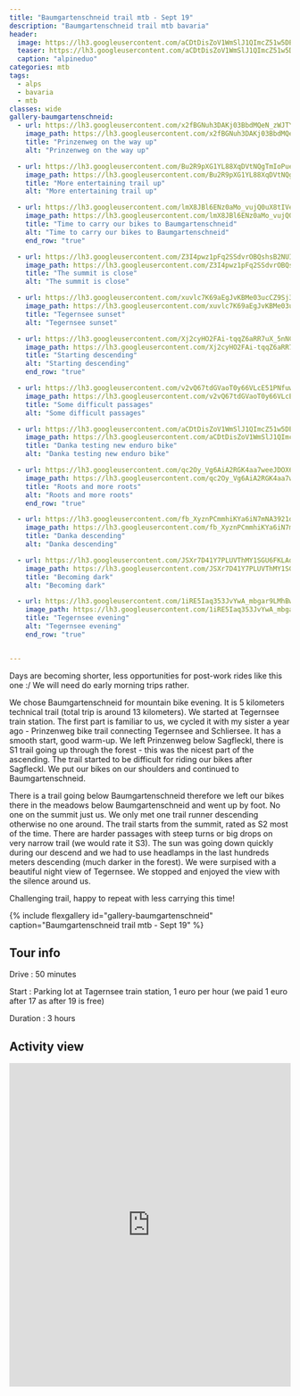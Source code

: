 ```yaml
---
title: "Baumgartenschneid trail mtb - Sept 19"
description: "Baumgartenschneid trail mtb bavaria"
header:
  image: https://lh3.googleusercontent.com/aCDtDisZoV1WmSlJ1QImcZ51w5DEpP7Gu7mKVUqheopnJ3e7DvJYLqVa-WO-0iVVAUAeAA6N97EwmEVe4DOdvBcdzf6X7cpJC2hXJam3dJIbAOo1-rv4aOIHwVhU4uZS0xNUYEB_p3T9ticTsWTnchOt4IQJJz1iT1SDiyEGXKjj0l2G4YDiAzx9tx1ylcMq893B-LWs7jzBMk8cD-7MYnmrIpeHn9gwjb5jGCKvWmpIopPP6uKDDDY3qLfZPPi3G58elIM00elVwQ3EbXA6TTbPJXoREtsuA56DVACsPNkxxrDEBT0jwF8mgFapu3LgC1zGOYquyUnQKcWpGalKmFCPQ9Jv5V8SmbCKK74Vi1PO3jzJHUq-fI3yF0Xt7GUX5UILqHTkiIN8b0fDIoY3lWnzVZuf2t__uoJ4Y5cAw0CAmBKFPAOwWuxXEc-QVeANSvAQKmWxPng0ZFIFidY4KJkeeKEuyKfs9k6GCjTzb6yd-mocOtBgvGPKStUkQambLTRZFIuiStJXe4IM1Nw0i_2WZVoG1iUmBOoTYEciekI9tTgT5offfErypib5FzkgHgH_5AELnCi_2ri7sHtqheIMRGQyG7xQWZihZv0tLAQhPh-Ff0zGnBNGl4Ijdb_jwahiLQEUNxy8GURlN1deFzhxsZJbyFTeKcSJb4p-fKei3qMGUL6IcgOP_dpz9J3bSXk_9MAS82G8oVuFV_9pKloC_Hvk9Wh5fuagPwvaWOAZyVil7w=w1156-h1540-no
  teaser: https://lh3.googleusercontent.com/aCDtDisZoV1WmSlJ1QImcZ51w5DEpP7Gu7mKVUqheopnJ3e7DvJYLqVa-WO-0iVVAUAeAA6N97EwmEVe4DOdvBcdzf6X7cpJC2hXJam3dJIbAOo1-rv4aOIHwVhU4uZS0xNUYEB_p3T9ticTsWTnchOt4IQJJz1iT1SDiyEGXKjj0l2G4YDiAzx9tx1ylcMq893B-LWs7jzBMk8cD-7MYnmrIpeHn9gwjb5jGCKvWmpIopPP6uKDDDY3qLfZPPi3G58elIM00elVwQ3EbXA6TTbPJXoREtsuA56DVACsPNkxxrDEBT0jwF8mgFapu3LgC1zGOYquyUnQKcWpGalKmFCPQ9Jv5V8SmbCKK74Vi1PO3jzJHUq-fI3yF0Xt7GUX5UILqHTkiIN8b0fDIoY3lWnzVZuf2t__uoJ4Y5cAw0CAmBKFPAOwWuxXEc-QVeANSvAQKmWxPng0ZFIFidY4KJkeeKEuyKfs9k6GCjTzb6yd-mocOtBgvGPKStUkQambLTRZFIuiStJXe4IM1Nw0i_2WZVoG1iUmBOoTYEciekI9tTgT5offfErypib5FzkgHgH_5AELnCi_2ri7sHtqheIMRGQyG7xQWZihZv0tLAQhPh-Ff0zGnBNGl4Ijdb_jwahiLQEUNxy8GURlN1deFzhxsZJbyFTeKcSJb4p-fKei3qMGUL6IcgOP_dpz9J3bSXk_9MAS82G8oVuFV_9pKloC_Hvk9Wh5fuagPwvaWOAZyVil7w=w300-h800-no
  caption: "alpineduo"
categories: mtb
tags:
  - alps
  - bavaria
  - mtb
classes: wide
gallery-baumgartenschneid:
  - url: https://lh3.googleusercontent.com/x2fBGNuh3DAKj03BbdMQeN_zWJTYH8wzYDylMjvvAz19tqX2VLMGhdBFW05haHgT4AVJJAu49fqLgmTmIqu_zg5ZzsBQrCJfTf7nAIvSc_wUYwfaAJnqCOExIHhfjW6ccC7cPu8UWuRBcDBfaZEpZ9Co_IALLkZQeHwkBDbzkpAohLVyyy3owkFBRMXu1i1x2a9t_s6u8uDX6S-neHCRAQuICCQJ9ONrCq3PG_OXee2uSrzQpVdbjEQc8XD5emi1YDlJ5Fk8gAeORGdMK4hrAlmkSckPFVRsgsNFoosPCFIix4JGWYTmZ22_a-NuzHRuI2_NvqAJxG5Ion3gavFaVZ86sEx3cDCOYzUUnO6p5gh53qhI3tzmygK0_BmT1ezzFROgMkKVWFWJz0AvZ4Jp2EZH7ggk9wR6bhqfMuqYE5rFiTi4XdXbm_edqUKeSotosGiIwuqYZgvFZJN-uf7-qu3nm88hNmwbliNNKDPEyq73YqMbUwLuhZ_R_KGxSlMBdWhKBQoPt9-_I06as_eECPoYb0IsJ2LobpTSNdeZs7cC_OuW9TMB2dSKAUH37hu3dnXHC_2lfl2e9hkC1vD31FZXIJbavfWLkhXgDR_QtoEKO9mR4IJapL98qtBOZmhARTxN41KQQM_6PkoHneNAeCcBYHtYZlLVd2i34o5XOLG4xArb4GOrOA37-sKeDNCjfF4AIDnP5G8rhbQd_Q8HxAgSz3dB4tJwLGyGwtHhouvlNllhGg=w1156-h1540-no
    image_path: https://lh3.googleusercontent.com/x2fBGNuh3DAKj03BbdMQeN_zWJTYH8wzYDylMjvvAz19tqX2VLMGhdBFW05haHgT4AVJJAu49fqLgmTmIqu_zg5ZzsBQrCJfTf7nAIvSc_wUYwfaAJnqCOExIHhfjW6ccC7cPu8UWuRBcDBfaZEpZ9Co_IALLkZQeHwkBDbzkpAohLVyyy3owkFBRMXu1i1x2a9t_s6u8uDX6S-neHCRAQuICCQJ9ONrCq3PG_OXee2uSrzQpVdbjEQc8XD5emi1YDlJ5Fk8gAeORGdMK4hrAlmkSckPFVRsgsNFoosPCFIix4JGWYTmZ22_a-NuzHRuI2_NvqAJxG5Ion3gavFaVZ86sEx3cDCOYzUUnO6p5gh53qhI3tzmygK0_BmT1ezzFROgMkKVWFWJz0AvZ4Jp2EZH7ggk9wR6bhqfMuqYE5rFiTi4XdXbm_edqUKeSotosGiIwuqYZgvFZJN-uf7-qu3nm88hNmwbliNNKDPEyq73YqMbUwLuhZ_R_KGxSlMBdWhKBQoPt9-_I06as_eECPoYb0IsJ2LobpTSNdeZs7cC_OuW9TMB2dSKAUH37hu3dnXHC_2lfl2e9hkC1vD31FZXIJbavfWLkhXgDR_QtoEKO9mR4IJapL98qtBOZmhARTxN41KQQM_6PkoHneNAeCcBYHtYZlLVd2i34o5XOLG4xArb4GOrOA37-sKeDNCjfF4AIDnP5G8rhbQd_Q8HxAgSz3dB4tJwLGyGwtHhouvlNllhGg=w300-h400-no
    title: "Prinzenweg on the way up"
    alt: "Prinzenweg on the way up"

  - url: https://lh3.googleusercontent.com/Bu2R9pXG1YL88XqDVtNQgTmIoPueVb1btq06pNW0ngLfv1peaMBB5RKdq9IoNlFODorb6eU5Mf8zaxxq4oieWqK26eAhkLL1kewxw5bvSnXhUIpgQHqEGTyfdfIBHl5hl6Qch_L3LE_Vo4EKROciPvqnsVIxDenCrecO3Tpk9AqKVDADKzckrk6SMrmvlyEMNLMKBpTtek6M26Z2x-4MEKioXC8P25xv-OOUywhINeIxHSGRnOhhxpBJYYaA9IYY7T785RSNjn_xo4LQXl_BHMjQbckwDXUgPbQFROHINXZiTAQubROJFlOxzIFE86Q1obAumsB_B6irUHFByhOL0H_APOuoeH00-2JpHQvWkJAKRbx0B1RbWjqr8AKTu_6SH_Gx6Y8lFwCN-8BzZZ9sF9Am-DCs4q2d-CMc2Q0CwIg1BGmCA02r6DrC4VzKT-0TDtXRio1ZdRP5jA1jklq3rm8BxOrOVhVVaf6kJ96e1v3ZgbeW380V-umB9zTy-CHeWogLInVBoaSq1GxyHs85gVb8YLW_YyXUT0VKwc0LqCNr7c1D9aOwOzFKXB7ybZXsSzc9jppKIQkT98h3wqGHXBPOBnPhLjLzlONnerTeAZuZbOZyUj9mtO1l1YsyTGQ0UE9gWOFBMWR17lac7LNQkSNQdcaHpkmdZKPuYDScvKx_sA4CiJ55fJ-drvdbtAU-1QE4-l-po9FAaNbU9KU12wqbJJ9yp2Bg54mc4a7ZXAtCj0tjMA=w1156-h1540-no
    image_path: https://lh3.googleusercontent.com/Bu2R9pXG1YL88XqDVtNQgTmIoPueVb1btq06pNW0ngLfv1peaMBB5RKdq9IoNlFODorb6eU5Mf8zaxxq4oieWqK26eAhkLL1kewxw5bvSnXhUIpgQHqEGTyfdfIBHl5hl6Qch_L3LE_Vo4EKROciPvqnsVIxDenCrecO3Tpk9AqKVDADKzckrk6SMrmvlyEMNLMKBpTtek6M26Z2x-4MEKioXC8P25xv-OOUywhINeIxHSGRnOhhxpBJYYaA9IYY7T785RSNjn_xo4LQXl_BHMjQbckwDXUgPbQFROHINXZiTAQubROJFlOxzIFE86Q1obAumsB_B6irUHFByhOL0H_APOuoeH00-2JpHQvWkJAKRbx0B1RbWjqr8AKTu_6SH_Gx6Y8lFwCN-8BzZZ9sF9Am-DCs4q2d-CMc2Q0CwIg1BGmCA02r6DrC4VzKT-0TDtXRio1ZdRP5jA1jklq3rm8BxOrOVhVVaf6kJ96e1v3ZgbeW380V-umB9zTy-CHeWogLInVBoaSq1GxyHs85gVb8YLW_YyXUT0VKwc0LqCNr7c1D9aOwOzFKXB7ybZXsSzc9jppKIQkT98h3wqGHXBPOBnPhLjLzlONnerTeAZuZbOZyUj9mtO1l1YsyTGQ0UE9gWOFBMWR17lac7LNQkSNQdcaHpkmdZKPuYDScvKx_sA4CiJ55fJ-drvdbtAU-1QE4-l-po9FAaNbU9KU12wqbJJ9yp2Bg54mc4a7ZXAtCj0tjMA=w300-h400-no
    title: "More entertaining trail up"
    alt: "More entertaining trail up"

  - url: https://lh3.googleusercontent.com/lmX8JBl6ENz0aMo_vujQ0uX8tIVeqrwMmjGFLs1ffY71HNOYEtPGP-Vdp0n6tz9OTD8FIidnzWPgwV6zTPAuMaw3SkyGajfBvPHQSUkb2MzKAvyT_ppk79ly5mn6g8KKjkNJV-231_dPk10P1x6RTVlZBPqAASjDzGcaP9Pa69gF5db5TgbLCzEMCz1k7_lsjLE86Ps62M1inOzKFO20UhxVjGT51b_0ONDYh2mFFzmLhdjUrNJxGY3VzsvA8ETIddb_Tr4wSlhXT7g4h95Wg24Zkw5a5WPrrueXXuSgLQBRdxLIvzY57AJ6AaBJnG5Zw7NU_F_AFrIW0aCKTLHypZKTA3S7p-SBOUE_dHP_PA4_j6Qb5XgHucFoz8uDkbsKrh9OgakG-nscNqazWU_2JNW4LUW01MjuNf17uXoLXYrGvkAuMEfKjZFcAQrHWA6Tsheyq-IqNdChG8Th3lzM-Vs65Qb91xCl2-qar-S9PXNQ0Ue2hfmRhXQ7q5zlIvLaJJ7R_DC3XJZ8vNScoZ98WNENRpQoarr26-q4sDO9zgf_yQTw2tFu039Cnbn0r3EILdxCttSKnNGs0VndxhrhzbXclImt3onA2-QzMG0JbC5qxqxuxu78yJGTIT9z_e1L0wMzKGIZmXZIFFeKL--LKF1l4TgBg8_RWfgxQZCKm1fYYMEm3qCRkVR3kEkbeUjYKwLTZr_5cOQo_bL_d4gMn4i0ledzpt8eNWUhPN2_ebrbZIZZLg=w1156-h1540-no
    image_path: https://lh3.googleusercontent.com/lmX8JBl6ENz0aMo_vujQ0uX8tIVeqrwMmjGFLs1ffY71HNOYEtPGP-Vdp0n6tz9OTD8FIidnzWPgwV6zTPAuMaw3SkyGajfBvPHQSUkb2MzKAvyT_ppk79ly5mn6g8KKjkNJV-231_dPk10P1x6RTVlZBPqAASjDzGcaP9Pa69gF5db5TgbLCzEMCz1k7_lsjLE86Ps62M1inOzKFO20UhxVjGT51b_0ONDYh2mFFzmLhdjUrNJxGY3VzsvA8ETIddb_Tr4wSlhXT7g4h95Wg24Zkw5a5WPrrueXXuSgLQBRdxLIvzY57AJ6AaBJnG5Zw7NU_F_AFrIW0aCKTLHypZKTA3S7p-SBOUE_dHP_PA4_j6Qb5XgHucFoz8uDkbsKrh9OgakG-nscNqazWU_2JNW4LUW01MjuNf17uXoLXYrGvkAuMEfKjZFcAQrHWA6Tsheyq-IqNdChG8Th3lzM-Vs65Qb91xCl2-qar-S9PXNQ0Ue2hfmRhXQ7q5zlIvLaJJ7R_DC3XJZ8vNScoZ98WNENRpQoarr26-q4sDO9zgf_yQTw2tFu039Cnbn0r3EILdxCttSKnNGs0VndxhrhzbXclImt3onA2-QzMG0JbC5qxqxuxu78yJGTIT9z_e1L0wMzKGIZmXZIFFeKL--LKF1l4TgBg8_RWfgxQZCKm1fYYMEm3qCRkVR3kEkbeUjYKwLTZr_5cOQo_bL_d4gMn4i0ledzpt8eNWUhPN2_ebrbZIZZLg=w300-h400-no
    title: "Time to carry our bikes to Baumgartenschneid"
    alt: "Time to carry our bikes to Baumgartenschneid"
    end_row: "true"

  - url: https://lh3.googleusercontent.com/Z3I4pwz1pFq2SSdvrOBQshsB2NUIoApdXwjxLvAk9hjTrRvSrkK3CwsbnUP9MzW1N49djI06ZUuZHiXrv87vf5KiPS409ucz3z85tT7PdkCPIPDtRZnaEN0NeU3He_qnmzYe7zRYxDKhlKcKhtoqwbKfn1gOlu5B48uaGdoBIr-agHovZT_GcgFaf6NqjtCDsZzoYA61l6vEnWVtCJMWNb-qlFdn2MGF1lXv4-djMmR87ZpxwMQNfWEU3o1czhkH1g8t0oCRz1IqIV-NT4jzVmKYBqKg8LtFCjlF02v0nooq781akVmaYZOXU0Dfy93CHTuWHtiYklgZ6aUrYXUJHuczXCwngBC5Qg51q2qxggjKnxJsjLJGlbK9xo5zH9h9gqemaimGnV9-GIAdSQkQovMu_nHiIDsxIPI4I4LrScgskusKVicUagaYgWo768HWAQI4fZa-v7dg9it9q7A22NJz7i0ceqUBZdPggLp3ckeQUb6K6NV-CQVwhmNl5C-BLw-Mt9C7axz3rYGN8Abi2BZ59VcdFuZ00_YZ5w4BLXbern48yyCet9mbndXHAsovCFYt3kQecniarvjR3OcOX9eqb6gmOXRxINwo9UXC4_xemAJfgbjgbwCwATQmQiYEGojZRWVZcIzGIQnRixX7Jc55BXqWghoTllPtC38WHmTZlqxmwbZ7b5GRkJzLuV0Uf6e465HWhkp9aFcri4qEADV7bOGc3NOgU_9A7WjaGW9PyI8Gyg=w2054-h1542-no
    image_path: https://lh3.googleusercontent.com/Z3I4pwz1pFq2SSdvrOBQshsB2NUIoApdXwjxLvAk9hjTrRvSrkK3CwsbnUP9MzW1N49djI06ZUuZHiXrv87vf5KiPS409ucz3z85tT7PdkCPIPDtRZnaEN0NeU3He_qnmzYe7zRYxDKhlKcKhtoqwbKfn1gOlu5B48uaGdoBIr-agHovZT_GcgFaf6NqjtCDsZzoYA61l6vEnWVtCJMWNb-qlFdn2MGF1lXv4-djMmR87ZpxwMQNfWEU3o1czhkH1g8t0oCRz1IqIV-NT4jzVmKYBqKg8LtFCjlF02v0nooq781akVmaYZOXU0Dfy93CHTuWHtiYklgZ6aUrYXUJHuczXCwngBC5Qg51q2qxggjKnxJsjLJGlbK9xo5zH9h9gqemaimGnV9-GIAdSQkQovMu_nHiIDsxIPI4I4LrScgskusKVicUagaYgWo768HWAQI4fZa-v7dg9it9q7A22NJz7i0ceqUBZdPggLp3ckeQUb6K6NV-CQVwhmNl5C-BLw-Mt9C7axz3rYGN8Abi2BZ59VcdFuZ00_YZ5w4BLXbern48yyCet9mbndXHAsovCFYt3kQecniarvjR3OcOX9eqb6gmOXRxINwo9UXC4_xemAJfgbjgbwCwATQmQiYEGojZRWVZcIzGIQnRixX7Jc55BXqWghoTllPtC38WHmTZlqxmwbZ7b5GRkJzLuV0Uf6e465HWhkp9aFcri4qEADV7bOGc3NOgU_9A7WjaGW9PyI8Gyg=w400-h300-no
    title: "The summit is close"
    alt: "The summit is close"

  - url: https://lh3.googleusercontent.com/xuvlc7K69aEgJvKBMe03ucCZ9Sj3fOdHkLmd4EEi_jJSmmLRnn3Xdrcfzrr4xnFya84T6LBxNByy0VVozmBH97hCxFSZT4kMUeXOoqyWQ1ChHmNyvPEuNJSRZks0BLlwrsLbxCqaeCWccpWe41P-ELlNGKvF5vYgTR_6tayId1T7CNbrYbO79XzZcXlG_uJNkhu4HZqSQOu2SSlj2kT9jGKMFhPf5Xc0itSl9L7PFwUZ8VsQj-ZUBBNEVqLSiMWx71o4hdD_vhpn7Lf_pVjaJBdfHo79QrYq2uFzlA4HXOuchUg4bjL_ewu2qT8s4SJkx78iOobl91mp_-qW33MTIvS66q3n6A8ZWK7MdoMABHwlpqmmbypZUePJH5ZShxxWBOlia9VMuz7SgqyBFWH5IZfXm_M2t9yftaFOxLyJd771mBEEcMwJLwe0px42PNuXzMSZ2sI3hr_2R4m1q0lP8EcqXVSRfJkeuTUQamLTVOuu1g4ajbJYJY7Rx3gWPRXbFAE4hT89NFOQSeIt_dKoD808_1yA5s_bYpAo27f98aNPSOY8UFWQmNKOkii1xXnJIRFBwyQnhOtlD8QWV522gkPQB_VcOcvC4SOFcKG22w8t4fkA4HxFdsjCvogT_4G1lhQHa2lnaR-MtNRgm5H56FLHeeJThfXh5adIuu-QQSidfFVMv1w0h-daiwbwMJilIvF8nB16zgTB3ylrO2IzqNPzJT3rHcgp0qvZptvbWvZl7PEeyg=w2054-h1540-no
    image_path: https://lh3.googleusercontent.com/xuvlc7K69aEgJvKBMe03ucCZ9Sj3fOdHkLmd4EEi_jJSmmLRnn3Xdrcfzrr4xnFya84T6LBxNByy0VVozmBH97hCxFSZT4kMUeXOoqyWQ1ChHmNyvPEuNJSRZks0BLlwrsLbxCqaeCWccpWe41P-ELlNGKvF5vYgTR_6tayId1T7CNbrYbO79XzZcXlG_uJNkhu4HZqSQOu2SSlj2kT9jGKMFhPf5Xc0itSl9L7PFwUZ8VsQj-ZUBBNEVqLSiMWx71o4hdD_vhpn7Lf_pVjaJBdfHo79QrYq2uFzlA4HXOuchUg4bjL_ewu2qT8s4SJkx78iOobl91mp_-qW33MTIvS66q3n6A8ZWK7MdoMABHwlpqmmbypZUePJH5ZShxxWBOlia9VMuz7SgqyBFWH5IZfXm_M2t9yftaFOxLyJd771mBEEcMwJLwe0px42PNuXzMSZ2sI3hr_2R4m1q0lP8EcqXVSRfJkeuTUQamLTVOuu1g4ajbJYJY7Rx3gWPRXbFAE4hT89NFOQSeIt_dKoD808_1yA5s_bYpAo27f98aNPSOY8UFWQmNKOkii1xXnJIRFBwyQnhOtlD8QWV522gkPQB_VcOcvC4SOFcKG22w8t4fkA4HxFdsjCvogT_4G1lhQHa2lnaR-MtNRgm5H56FLHeeJThfXh5adIuu-QQSidfFVMv1w0h-daiwbwMJilIvF8nB16zgTB3ylrO2IzqNPzJT3rHcgp0qvZptvbWvZl7PEeyg=w400-h300-no
    title: "Tegernsee sunset"
    alt: "Tegernsee sunset"

  - url: https://lh3.googleusercontent.com/Xj2cyHO2FAi-tqqZ6aRR7uX_5nNC3vETtEPgNhZxqAH32qcCQIXB3f-SH3DMwWRPcp3ix0ECFyT2-zqggz-GJJTB3HEmCBxBWAImLzNecjVp79u3KaS6cnp33eWWnCeAj3McBdNc68KusM5XLhwe1p8hJj34m0gZNfRg38u-gxZqs5l7RS7rcBfqPEBN_ipPYMzPNu9As-h-OiMlbEkwzbTtNN7-clEImzEXwLAW3OKfhJh4c69gb8uTSHNMQDruwtqlQs0IqoTJdVBC91WETIApp8YLlBQeuiRuK1Kv8ZgfAhR_K_hdT6N8YswcnfnW6YG_WqKgVvGf36yZOfmLQF1YwOmD-UH3IJx-FK3KYrZ8hsJOkAwVnHA67W3pVIVgwwAZ1KyUea_d9gKwjoZE5WCBm3QxXfs1XcO41b_ODQGep39K2WJKSUpXNIPyenhlb0GbXvSX_IsX2LcZTGGTwUB9c07uFkDckhv9xLuxio4Ed1Sw1vbxfW3-_GxhX3Y_yOnWk_Dn7s8ZvwH98SEV31M00mgbiLhhNL68J9CklTFIP2xe3mmwgIY-8LUPRWeh32-JflRNBRObtkXVs4N0g1VQUpDrAMlw7Hppy9OOWxeWV-nrBe2Oycom515gYMN2kDJhu-EV0gdVzyfvQH166Q7tOwcJVu0BVebsSjpXYbY2dh0_d5tNsr4En4r_xDfgC6NJhY7M7LSDzAUDvjraM-Z0ucwaWJw7lXfvGqyxzJC9yJcVcA=w2054-h1542-no
    image_path: https://lh3.googleusercontent.com/Xj2cyHO2FAi-tqqZ6aRR7uX_5nNC3vETtEPgNhZxqAH32qcCQIXB3f-SH3DMwWRPcp3ix0ECFyT2-zqggz-GJJTB3HEmCBxBWAImLzNecjVp79u3KaS6cnp33eWWnCeAj3McBdNc68KusM5XLhwe1p8hJj34m0gZNfRg38u-gxZqs5l7RS7rcBfqPEBN_ipPYMzPNu9As-h-OiMlbEkwzbTtNN7-clEImzEXwLAW3OKfhJh4c69gb8uTSHNMQDruwtqlQs0IqoTJdVBC91WETIApp8YLlBQeuiRuK1Kv8ZgfAhR_K_hdT6N8YswcnfnW6YG_WqKgVvGf36yZOfmLQF1YwOmD-UH3IJx-FK3KYrZ8hsJOkAwVnHA67W3pVIVgwwAZ1KyUea_d9gKwjoZE5WCBm3QxXfs1XcO41b_ODQGep39K2WJKSUpXNIPyenhlb0GbXvSX_IsX2LcZTGGTwUB9c07uFkDckhv9xLuxio4Ed1Sw1vbxfW3-_GxhX3Y_yOnWk_Dn7s8ZvwH98SEV31M00mgbiLhhNL68J9CklTFIP2xe3mmwgIY-8LUPRWeh32-JflRNBRObtkXVs4N0g1VQUpDrAMlw7Hppy9OOWxeWV-nrBe2Oycom515gYMN2kDJhu-EV0gdVzyfvQH166Q7tOwcJVu0BVebsSjpXYbY2dh0_d5tNsr4En4r_xDfgC6NJhY7M7LSDzAUDvjraM-Z0ucwaWJw7lXfvGqyxzJC9yJcVcA=w400-h300-no
    title: "Starting descending"
    alt: "Starting descending"
    end_row: "true"

  - url: https://lh3.googleusercontent.com/v2vQ67tdGVaoT0y66VLcE51PNfuwa8YKSEeTEH189-4JXLLHyaYmEmf6D-hiffoMbUQcNje21FnlloD8h7INdZ6oHuDMsAJNajSm-RmbeVanr0CcbOWWB_b6LqBYdcUYpK-Pb_gZGL_GSkEs7WH2QIh88eZkscpbdAyDzjVezVqf8QciCkEiaAp-G7RP8vCtnYvhDWePhWclOCEItf4IZbNz_oin2JxGkh_fU3RecdRDvjvjdU6cS46j9BN5z6qRTlLDQ-UERIONF9yTkCgKN7uhSL3u9A3kksdC1Z6vY7gu00vYG0HrF0iB91T5qaTrNhcIJBQNbcI-TatSmfujo9RLAhiOtTIs5PCYMMulUve_1xilhTb8bCAwNKSMUUO9bOFF8mwgio2sU4niGwSvoXtIcX5SiEfUvHf0uO2RVbYm6OvHgA77B04_PaywpOYHDk76bam1rQuy8K8ZF7-PwxhZXrMbuzTOmOwcgyyN1ja_eNZ841QNWMXXOfskusc-T0IDMyVlWD9eRjBowaP4QRA0GsjLJ5g9R3KmflFhbRT_curs5Y9mKMVd1FaASu4rdfpKeXgCTw-AmcUAGpRsHVwl-oXI9rlpl5yHUd8Vi31Mk1GaMsGb_gU5xlfYw0scusEYqCwSaSsQy3oFoyKqyTHy0Z7rkT_fAaTjGKJp_ESrMQUQHIVaNndAOE8bklTg-NyOwIJ1nVLAssdofjNcxy7QN_n03-eTt6vs3-GghgSm-1lYow=w1156-h1540-no
    image_path: https://lh3.googleusercontent.com/v2vQ67tdGVaoT0y66VLcE51PNfuwa8YKSEeTEH189-4JXLLHyaYmEmf6D-hiffoMbUQcNje21FnlloD8h7INdZ6oHuDMsAJNajSm-RmbeVanr0CcbOWWB_b6LqBYdcUYpK-Pb_gZGL_GSkEs7WH2QIh88eZkscpbdAyDzjVezVqf8QciCkEiaAp-G7RP8vCtnYvhDWePhWclOCEItf4IZbNz_oin2JxGkh_fU3RecdRDvjvjdU6cS46j9BN5z6qRTlLDQ-UERIONF9yTkCgKN7uhSL3u9A3kksdC1Z6vY7gu00vYG0HrF0iB91T5qaTrNhcIJBQNbcI-TatSmfujo9RLAhiOtTIs5PCYMMulUve_1xilhTb8bCAwNKSMUUO9bOFF8mwgio2sU4niGwSvoXtIcX5SiEfUvHf0uO2RVbYm6OvHgA77B04_PaywpOYHDk76bam1rQuy8K8ZF7-PwxhZXrMbuzTOmOwcgyyN1ja_eNZ841QNWMXXOfskusc-T0IDMyVlWD9eRjBowaP4QRA0GsjLJ5g9R3KmflFhbRT_curs5Y9mKMVd1FaASu4rdfpKeXgCTw-AmcUAGpRsHVwl-oXI9rlpl5yHUd8Vi31Mk1GaMsGb_gU5xlfYw0scusEYqCwSaSsQy3oFoyKqyTHy0Z7rkT_fAaTjGKJp_ESrMQUQHIVaNndAOE8bklTg-NyOwIJ1nVLAssdofjNcxy7QN_n03-eTt6vs3-GghgSm-1lYow=w300-h400-no
    title: "Some difficult passages"
    alt: "Some difficult passages"

  - url: https://lh3.googleusercontent.com/aCDtDisZoV1WmSlJ1QImcZ51w5DEpP7Gu7mKVUqheopnJ3e7DvJYLqVa-WO-0iVVAUAeAA6N97EwmEVe4DOdvBcdzf6X7cpJC2hXJam3dJIbAOo1-rv4aOIHwVhU4uZS0xNUYEB_p3T9ticTsWTnchOt4IQJJz1iT1SDiyEGXKjj0l2G4YDiAzx9tx1ylcMq893B-LWs7jzBMk8cD-7MYnmrIpeHn9gwjb5jGCKvWmpIopPP6uKDDDY3qLfZPPi3G58elIM00elVwQ3EbXA6TTbPJXoREtsuA56DVACsPNkxxrDEBT0jwF8mgFapu3LgC1zGOYquyUnQKcWpGalKmFCPQ9Jv5V8SmbCKK74Vi1PO3jzJHUq-fI3yF0Xt7GUX5UILqHTkiIN8b0fDIoY3lWnzVZuf2t__uoJ4Y5cAw0CAmBKFPAOwWuxXEc-QVeANSvAQKmWxPng0ZFIFidY4KJkeeKEuyKfs9k6GCjTzb6yd-mocOtBgvGPKStUkQambLTRZFIuiStJXe4IM1Nw0i_2WZVoG1iUmBOoTYEciekI9tTgT5offfErypib5FzkgHgH_5AELnCi_2ri7sHtqheIMRGQyG7xQWZihZv0tLAQhPh-Ff0zGnBNGl4Ijdb_jwahiLQEUNxy8GURlN1deFzhxsZJbyFTeKcSJb4p-fKei3qMGUL6IcgOP_dpz9J3bSXk_9MAS82G8oVuFV_9pKloC_Hvk9Wh5fuagPwvaWOAZyVil7w=w1156-h1540-no
    image_path: https://lh3.googleusercontent.com/aCDtDisZoV1WmSlJ1QImcZ51w5DEpP7Gu7mKVUqheopnJ3e7DvJYLqVa-WO-0iVVAUAeAA6N97EwmEVe4DOdvBcdzf6X7cpJC2hXJam3dJIbAOo1-rv4aOIHwVhU4uZS0xNUYEB_p3T9ticTsWTnchOt4IQJJz1iT1SDiyEGXKjj0l2G4YDiAzx9tx1ylcMq893B-LWs7jzBMk8cD-7MYnmrIpeHn9gwjb5jGCKvWmpIopPP6uKDDDY3qLfZPPi3G58elIM00elVwQ3EbXA6TTbPJXoREtsuA56DVACsPNkxxrDEBT0jwF8mgFapu3LgC1zGOYquyUnQKcWpGalKmFCPQ9Jv5V8SmbCKK74Vi1PO3jzJHUq-fI3yF0Xt7GUX5UILqHTkiIN8b0fDIoY3lWnzVZuf2t__uoJ4Y5cAw0CAmBKFPAOwWuxXEc-QVeANSvAQKmWxPng0ZFIFidY4KJkeeKEuyKfs9k6GCjTzb6yd-mocOtBgvGPKStUkQambLTRZFIuiStJXe4IM1Nw0i_2WZVoG1iUmBOoTYEciekI9tTgT5offfErypib5FzkgHgH_5AELnCi_2ri7sHtqheIMRGQyG7xQWZihZv0tLAQhPh-Ff0zGnBNGl4Ijdb_jwahiLQEUNxy8GURlN1deFzhxsZJbyFTeKcSJb4p-fKei3qMGUL6IcgOP_dpz9J3bSXk_9MAS82G8oVuFV_9pKloC_Hvk9Wh5fuagPwvaWOAZyVil7w=w300-h400-no
    title: "Danka testing new enduro bike"
    alt: "Danka testing new enduro bike"

  - url: https://lh3.googleusercontent.com/qc2Oy_Vg6AiA2RGK4aa7weeJDOX646Lv5UrE3rCK7rC6ejtD7r2IiUgPU2j2cnMYFYQ3XXovakfqmE_67P3C5SEfGNjVZWO4AkZjZF9blVkgThhaahJfgoz3nZuFM1CQCkI51l1roNdHg3sGt6EcSXe8udMFqYa1IM1wSKBRU6W9qNSk-2ckfboiNOcL5ggecSv3qUg7E2hLKACWgkbyzqFIfjtaDxq1C0M02NYAAGJ78vZf4xVlho7Vo9GutOysxlZz-NfX6MePmhG8dK306hKnAvCf1yO0f-CDJUnUy9OA9xWev7wNU356QoFbvEgOVOu0aBVPGXA3s1tVpvaR9C0KwcYLORL_Fb5ODp8If5uIQmC6TKK7xxQ_s8lkbSb75adzzFfBrNXHIh_epKugryK2CrF_H82jxzH6aNZD2CO0zY2eGyYx7R-XrZlTi9X0dNJHchX-50MT3zdjIcuaYFVwM76bfF7YkzMHxLRd263AvEDN2tG-dZdMqGJCQkUXDZyfFPD7zm-JENTZzAfMWCUTGoHCEeqGMeOcwVimvOjXVqaBNjQgIjK3kUiBtvT7gCyIdVyHXLqrx9lWavVNjcpNmJhD12EOu18w-UIFBT5iKL7DD1X5HXJ8vwiU_UEY9sqkD_ItWcUVQ6wRF9u0mdP-xQzus7mp4CMuI98h46l_2PBw1kaNGOL6ljwcXPsrrGJw6uqrVXmBCLJbnj0AGp5Amm31eh2pbyRbfGd2ciARpmokKw=w1156-h1540-no
    image_path: https://lh3.googleusercontent.com/qc2Oy_Vg6AiA2RGK4aa7weeJDOX646Lv5UrE3rCK7rC6ejtD7r2IiUgPU2j2cnMYFYQ3XXovakfqmE_67P3C5SEfGNjVZWO4AkZjZF9blVkgThhaahJfgoz3nZuFM1CQCkI51l1roNdHg3sGt6EcSXe8udMFqYa1IM1wSKBRU6W9qNSk-2ckfboiNOcL5ggecSv3qUg7E2hLKACWgkbyzqFIfjtaDxq1C0M02NYAAGJ78vZf4xVlho7Vo9GutOysxlZz-NfX6MePmhG8dK306hKnAvCf1yO0f-CDJUnUy9OA9xWev7wNU356QoFbvEgOVOu0aBVPGXA3s1tVpvaR9C0KwcYLORL_Fb5ODp8If5uIQmC6TKK7xxQ_s8lkbSb75adzzFfBrNXHIh_epKugryK2CrF_H82jxzH6aNZD2CO0zY2eGyYx7R-XrZlTi9X0dNJHchX-50MT3zdjIcuaYFVwM76bfF7YkzMHxLRd263AvEDN2tG-dZdMqGJCQkUXDZyfFPD7zm-JENTZzAfMWCUTGoHCEeqGMeOcwVimvOjXVqaBNjQgIjK3kUiBtvT7gCyIdVyHXLqrx9lWavVNjcpNmJhD12EOu18w-UIFBT5iKL7DD1X5HXJ8vwiU_UEY9sqkD_ItWcUVQ6wRF9u0mdP-xQzus7mp4CMuI98h46l_2PBw1kaNGOL6ljwcXPsrrGJw6uqrVXmBCLJbnj0AGp5Amm31eh2pbyRbfGd2ciARpmokKw=w300-h400-no
    title: "Roots and more roots"
    alt: "Roots and more roots"
    end_row: "true"

  - url: https://lh3.googleusercontent.com/fb_XyznPCmmhiKYa6iN7mNA3921d43cHJBWqTNyq3hxLCI3ATpbnoig1g2kc4kYiPf_Tjq02mzqPJg5ExpDN86uEY_EbUSDohoW7u1XWjDfYV9NTVCYuf9A6Ed-nAKkwqAjXyjPtT44JelzZiDZ1icYE5MD7eUwPPMSIY8TAYaHYSP7jNM8S3fjBYyAoZsjDALW9SQn3W9hiRlZKnKBOez03150dAZjPfr1iwUKUATboMmS2ixhOScjgMFwmKp87lkrBpvFcABU5tBYp6e-Ge5V1pVIfxj7YooxNPwCs6vFbyGgeE9J2GkWnA5ZQNEFVb0Srm_McMfMHmKce3hA-0FQhzzO5jIJzj10_16iFVL9RhdiYCY46iBCxThZHmFSZ6oAXuNNuAn2oWspOWiBX1Q1QzI4S_XiSn_dSm-kX_c4A7e1x_wPUZ2sFOHfOcJC5UhhW0JYH3S2gbhX1Y80Nbh8LiGy0dFqTANztFn6svLS3oF8OPfynvtylbo2YaDOvfuE5hg_8GM4m4qu70lCJmjlZwpcedMGigMiWILDKwuArEBHQXm_XflmS64UjOuh316veCpMWEv7ojOGkHMFLrX6HTPeoq4oDD7iOTvQ0UO2Qh7HnwG-ayd3TOyljkv4gG_vzKyxs6KBsaoifSHazS3P1dnFiWfLBkMRzD3UcQ9kcH44ir9xx14S6NK7lLXlnFz6OGpW2gaMPRXpytuzo8sVUuUr5Lzazs9WMIhWDFOcBW8Hjjw=w1156-h1540-no
    image_path: https://lh3.googleusercontent.com/fb_XyznPCmmhiKYa6iN7mNA3921d43cHJBWqTNyq3hxLCI3ATpbnoig1g2kc4kYiPf_Tjq02mzqPJg5ExpDN86uEY_EbUSDohoW7u1XWjDfYV9NTVCYuf9A6Ed-nAKkwqAjXyjPtT44JelzZiDZ1icYE5MD7eUwPPMSIY8TAYaHYSP7jNM8S3fjBYyAoZsjDALW9SQn3W9hiRlZKnKBOez03150dAZjPfr1iwUKUATboMmS2ixhOScjgMFwmKp87lkrBpvFcABU5tBYp6e-Ge5V1pVIfxj7YooxNPwCs6vFbyGgeE9J2GkWnA5ZQNEFVb0Srm_McMfMHmKce3hA-0FQhzzO5jIJzj10_16iFVL9RhdiYCY46iBCxThZHmFSZ6oAXuNNuAn2oWspOWiBX1Q1QzI4S_XiSn_dSm-kX_c4A7e1x_wPUZ2sFOHfOcJC5UhhW0JYH3S2gbhX1Y80Nbh8LiGy0dFqTANztFn6svLS3oF8OPfynvtylbo2YaDOvfuE5hg_8GM4m4qu70lCJmjlZwpcedMGigMiWILDKwuArEBHQXm_XflmS64UjOuh316veCpMWEv7ojOGkHMFLrX6HTPeoq4oDD7iOTvQ0UO2Qh7HnwG-ayd3TOyljkv4gG_vzKyxs6KBsaoifSHazS3P1dnFiWfLBkMRzD3UcQ9kcH44ir9xx14S6NK7lLXlnFz6OGpW2gaMPRXpytuzo8sVUuUr5Lzazs9WMIhWDFOcBW8Hjjw=w300-h400-no
    title: "Danka descending"
    alt: "Danka descending"

  - url: https://lh3.googleusercontent.com/JSXr7D41Y7PLUVThMY1SGU6FKLAdLJxghdD4qYyGPvFJ2r98wly4K0nTsnraDGCbwwkxnNmJS2_CUCOBQEHfx8m52ATZ3E-jmmcJyE1AyFIlS1OB62XweM9uduYu0pEymQYRQMuB0XCUhe7VZ4aQMRlwCvNnxFK0Ju_09pdYLMduKIQYr45cuNInay6VyAZtkrATul4vHrgwP5PoonGSlQ4teNI8KdVrWbKpp4BIkV9uoZF6XiWzX6NTIugc41B-XtYmmhTvAuJs3WgrXrp-7wBqg9Cyd4pqXitqOAnX_kMTw1snAXk064cQ3ZqYcCYCJnnPpVwZe8qrYkunJB8AEHOpxnE215iwMGwgAwnq-KYWe0wAakAfbOZFjzvTI33uMBODdI1i2EllsR2K_G45vfw_DWo_bXUdw13HyGehrrJQbaM3NJAezMMrluwzmQW4Ky1RpUUKhEtW8nKjRrBIrOCt4prRgcveKr01f3eh5IWTNjOdU5Ez3FpquQt7Rd9Dg5EMlEI7AxAi_z8fRC5SW1Rbgncus9jZ2NkNe7tRY1cKhHmN7Iw7wZbbhmQIi1mSE6O5KubutPH4KLGJXeyem9p6HQ2DCk6P-LxFbV7_m-fmxMMikKrWSdEQ8mbWmM_OJRjDM2fIz16uItrp5ZePLc2Uj_9nLZV6SILyHpQs5PMpYDZXoPjMFWJjDdiwYAyZ4LU-o2MYWoSPXrFH7DEB8Q_TxveBySN1gnijpb1E3RiRWyw-qQ=w1156-h1540-no
    image_path: https://lh3.googleusercontent.com/JSXr7D41Y7PLUVThMY1SGU6FKLAdLJxghdD4qYyGPvFJ2r98wly4K0nTsnraDGCbwwkxnNmJS2_CUCOBQEHfx8m52ATZ3E-jmmcJyE1AyFIlS1OB62XweM9uduYu0pEymQYRQMuB0XCUhe7VZ4aQMRlwCvNnxFK0Ju_09pdYLMduKIQYr45cuNInay6VyAZtkrATul4vHrgwP5PoonGSlQ4teNI8KdVrWbKpp4BIkV9uoZF6XiWzX6NTIugc41B-XtYmmhTvAuJs3WgrXrp-7wBqg9Cyd4pqXitqOAnX_kMTw1snAXk064cQ3ZqYcCYCJnnPpVwZe8qrYkunJB8AEHOpxnE215iwMGwgAwnq-KYWe0wAakAfbOZFjzvTI33uMBODdI1i2EllsR2K_G45vfw_DWo_bXUdw13HyGehrrJQbaM3NJAezMMrluwzmQW4Ky1RpUUKhEtW8nKjRrBIrOCt4prRgcveKr01f3eh5IWTNjOdU5Ez3FpquQt7Rd9Dg5EMlEI7AxAi_z8fRC5SW1Rbgncus9jZ2NkNe7tRY1cKhHmN7Iw7wZbbhmQIi1mSE6O5KubutPH4KLGJXeyem9p6HQ2DCk6P-LxFbV7_m-fmxMMikKrWSdEQ8mbWmM_OJRjDM2fIz16uItrp5ZePLc2Uj_9nLZV6SILyHpQs5PMpYDZXoPjMFWJjDdiwYAyZ4LU-o2MYWoSPXrFH7DEB8Q_TxveBySN1gnijpb1E3RiRWyw-qQ=w300-h400-no
    title: "Becoming dark"
    alt: "Becoming dark"

  - url: https://lh3.googleusercontent.com/1iRE5Iaq353JvYwA_mbgar9LMhBw8fm8sppfvMSWy9KUtX8gRg-NJhpyl9VVYM6bGdJq5vVgeqz9ZgP6v40j7baY_KbJjH3a6zQRFK4af1tVv6weoV3-U5v-bE6j-iDqIkG7FHsQMB2bnDDtX0abp5NlpzQAIEE1XOPN6GMwfJ1VgBt4pxfpiqfutY-VedYzSEadRr2r9BDx-gviE-SD-1399xr2D3A87wCCYRQvAX0CUfeyyPYm5XwIJwfqfAa9SXJbwVYrvnT9a8mMzl2oAACEuGGZvzjYoVPqqKDw_aPXZrhFvsiFgsWdwL3wGm4x0bTnDPgMHlXpXr-LjjKjzFNOIZ6ydP6C5KZmufSE6qlzzOTD-3fMwMs4C-VWuCq0B00dEeRefd7k8e-CDucbtrxZ7dHBCj9kAv145EsXWliNMYdc7vQWSowey6DzD5E9D7mScufSnm4e4lnTwAeLQo0FAU7BboNDj2GQwlCeC6pvbf-i53kh8MLGX3dyE0MjPT50XQO8GeKGQwQnUmfz-WOAk5JwYb3F_JSYBSYCbbTU0VrR7sgoefCbHXRuTc0IsL1cnZFbj8UtMdCfAVkbPCl5sLzhxVRYdsF0p0ljy7EGfIoEsyspIB3XClQflRiedSzKAYkYYgOnuuAJyqX6gopG_xn6I3W9M7anCFD38AIvznszmHeKr9Yc0xKWxvFtYKJ2BI-yD-dKJ__3MpEDNOKBOy_20hjj1qvcbdN7HZJrMfgcEQ=w2016-h1512-no
    image_path: https://lh3.googleusercontent.com/1iRE5Iaq353JvYwA_mbgar9LMhBw8fm8sppfvMSWy9KUtX8gRg-NJhpyl9VVYM6bGdJq5vVgeqz9ZgP6v40j7baY_KbJjH3a6zQRFK4af1tVv6weoV3-U5v-bE6j-iDqIkG7FHsQMB2bnDDtX0abp5NlpzQAIEE1XOPN6GMwfJ1VgBt4pxfpiqfutY-VedYzSEadRr2r9BDx-gviE-SD-1399xr2D3A87wCCYRQvAX0CUfeyyPYm5XwIJwfqfAa9SXJbwVYrvnT9a8mMzl2oAACEuGGZvzjYoVPqqKDw_aPXZrhFvsiFgsWdwL3wGm4x0bTnDPgMHlXpXr-LjjKjzFNOIZ6ydP6C5KZmufSE6qlzzOTD-3fMwMs4C-VWuCq0B00dEeRefd7k8e-CDucbtrxZ7dHBCj9kAv145EsXWliNMYdc7vQWSowey6DzD5E9D7mScufSnm4e4lnTwAeLQo0FAU7BboNDj2GQwlCeC6pvbf-i53kh8MLGX3dyE0MjPT50XQO8GeKGQwQnUmfz-WOAk5JwYb3F_JSYBSYCbbTU0VrR7sgoefCbHXRuTc0IsL1cnZFbj8UtMdCfAVkbPCl5sLzhxVRYdsF0p0ljy7EGfIoEsyspIB3XClQflRiedSzKAYkYYgOnuuAJyqX6gopG_xn6I3W9M7anCFD38AIvznszmHeKr9Yc0xKWxvFtYKJ2BI-yD-dKJ__3MpEDNOKBOy_20hjj1qvcbdN7HZJrMfgcEQ=w400-h300-no
    title: "Tegernsee evening"
    alt: "Tegernsee evening"
    end_row: "true"


---
```


Days are becoming shorter, less opportunities for post-work rides like this one :/ We will need do early morning trips rather.

We chose Baumgartenschneid for mountain bike evening. It is 5 kilometers technical trail (total trip is around 13 kilometers). We started at Tegernsee train station. The first part is familiar to us, we cycled it with my sister a year ago - Prinzenweg bike trail connecting Tegernsee and Schliersee. It has a smooth start, good warm-up. We left Prinzenweg below Sagfleckl, there is S1 trail going up through the forest - this was the nicest part of the ascending. The trail started to be difficult for riding our bikes after Sagfleckl. We put our bikes on our shoulders and continued to Baumgartenschneid.

There is a trail going below Baumgartenschneid therefore we left our bikes there in the meadows below Baumgartenschneid and went up by foot. No one on the summit just us. We only met one trail runner descending otherwise no one around. The trail starts from the summit, rated as S2 most of the time. There are harder passages with steep turns or big drops on very narrow trail (we would rate it S3). The sun was going down quickly during our descend and we had to use headlamps in the last hundreds meters descending (much darker in the forest). We were surpised with a beautiful night view of Tegernsee. We stopped and enjoyed the view with the silence around us.

Challenging trail, happy to repeat with less carrying this time!

{% include flexgallery id="gallery-baumgartenschneid" caption="Baumgartenschneid trail mtb - Sept 19" %}
    
## Tour info

Drive
: 50 minutes

Start
: Parking lot at Tagernsee train station, 1 euro per hour (we paid 1 euro after 17 as after 19 is free)

Duration
: 3 hours

## Activity view

<iframe src="https://www.komoot.com/tour/94675416/embed?profile=1" width="100%" height="580" frameborder="0" scrolling="no"></iframe>
